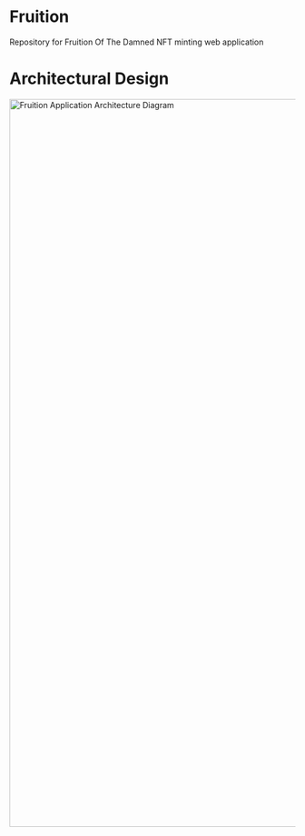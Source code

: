 # Fruition
Repository for Fruition Of The Damned NFT minting web application


# Architectural Design
<img width="1280" alt="Fruition Application Architecture Diagram" src="https://user-images.githubusercontent.com/11862392/152111644-e616ac40-e120-43d3-92e4-69916e57edb1.png">
